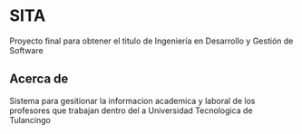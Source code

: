 # SITA

Proyecto final para obtener el titulo de Ingeniería en Desarrollo y Gestión de Software

## Acerca de

Sistema para gesitionar la informacion academica y laboral de los profesores que trabajan dentro del a Universidad Tecnologica de Tulancingo

